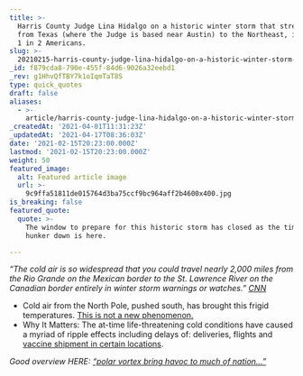 ```yaml
---
title: >-
  Harris County Judge Lina Hidalgo on a historic winter storm that stretches
  from Texas (where the Judge is based near Austin) to the Northeast, impacting
  1 in 2 Americans.
slug: >-
  20210215-harris-county-judge-lina-hidalgo-on-a-historic-winter-storm-that-stretches-from-texas-where
_id: f879cda8-790e-455f-84d6-9026a32eebd1
_rev: g1HhvQfTBY7k1oIqmTaT8S
type: quick_quotes
draft: false
aliases:
  - >-
    article/harris-county-judge-lina-hidalgo-on-a-historic-winter-storm-that-stretches-from-texas-where-the-judge-is-based-near-austin-to-the-northeast-impacting-1-in-2-americans/
_createdAt: '2021-04-01T11:31:23Z'
_updatedAt: '2021-04-17T08:36:03Z'
date: '2021-02-15T20:23:00.000Z'
lastmod: '2021-02-15T20:23:00.000Z'
weight: 50
featured_image:
  alt: Featured article image
  url: >-
    9c9ffa51811de015764d3ba75ccf9bc964aff2b4600x400.jpg
is_breaking: false
featured_quote:
  quote: >-
    The window to prepare for this historic storm has closed as the time to
    hunker down is here.

---
```

_“The cold air is so widespread that you could travel nearly 2,000 miles from the Rio Grande on the Mexican border to the St. Lawrence River on the Canadian border entirely in winter storm warnings or watches.”_ [_CNN_](https://www.cnn.com/2021/02/15/weather/winter-storms-weather-monday/index.html)

* Cold air from the North Pole, pushed south, has brought this frigid temperatures. [This is not a new phenomenon.](https://www.weather.gov/safety/cold-polar-vortex#:~:text=The%20polar%20vortex%20is%20a,colder%20air%20near%20the%20Poles.)
* Why It Matters: The at-time life-threatening cold conditions have caused a myriad of ripple effects including delays of: deliveries, flights and [vaccine shipment in certain locations](https://www.wcnc.com/article/news/health/coronavirus/vaccine/possible-severe-weather-could-cause-vaccine-shipping-delays-in-south-carolina/275-e35fd0c7-1f47-45ae-98cc-cfa4fc3b3f19).

_Good overview HERE:_ [_“polar vortex bring havoc to much of nation…”_](https://www.usatoday.com/story/news/nation/2021/02/14/polar-vortex-winter-storms-bitter-temperatures-blast-much-nation/4481558001/)
